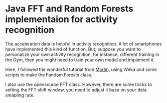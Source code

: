 # Java FFT and Random Forests implementaion for activity recognition

The acceleration data is helpful in activity recognition. A lot of smartphones have implemented this kind of function. But, suppose you want to personalize your own activity recognition, for instance, different training in the Gym, then you might need to train your own model and implement it.

Here, I followed the wonderful tutorial from [Martin](http://pielot.org/tag/randomforest/), using Weka and some scripts to
make the Fandom Forests class.

I also use the opensource FFT class. However, there are some tricks to setting the FFT shift window, you need to adjust it
base on your data smapling rate.
